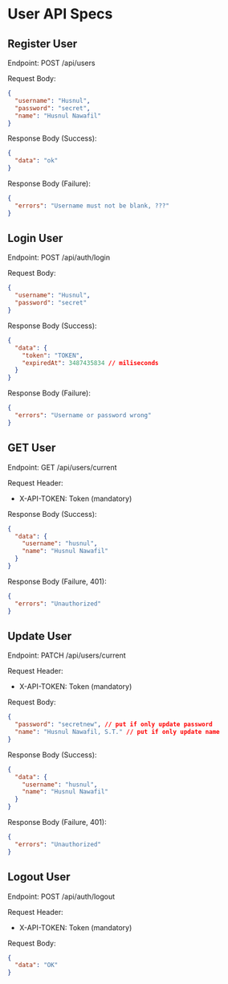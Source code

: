 # User API Specs

## Register User

Endpoint: POST /api/users

Request Body:
```json
{
  "username": "Husnul",
  "password": "secret",
  "name": "Husnul Nawafil"
}
```

Response Body (Success):
```json
{
  "data": "ok"
}
```

Response Body (Failure):
```json
{
  "errors": "Username must not be blank, ???"
}
```

## Login User

Endpoint: POST /api/auth/login

Request Body:
```json
{
  "username": "Husnul",
  "password": "secret"
}
```

Response Body (Success):
```json
{
  "data": {
    "token": "TOKEN",
    "expiredAt": 3487435834 // miliseconds
  }
}
```

Response Body (Failure):
```json
{
  "errors": "Username or password wrong"
}
```

## GET User

Endpoint: GET /api/users/current

Request Header:
- X-API-TOKEN: Token (mandatory)

Response Body (Success):
```json
{
  "data": {
    "username": "husnul",
    "name": "Husnul Nawafil"
  }
}
```

Response Body (Failure, 401):
```json
{
  "errors": "Unauthorized"
}
```

## Update User

Endpoint: PATCH /api/users/current

Request Header:
- X-API-TOKEN: Token (mandatory)

Request Body:
```json
{
  "password": "secretnew", // put if only update password
  "name": "Husnul Nawafil, S.T." // put if only update name
}
```

Response Body (Success):
```json
{
  "data": {
    "username": "husnul",
    "name": "Husnul Nawafil"
  }
}
```

Response Body (Failure, 401):
```json
{
  "errors": "Unauthorized"
}
```

## Logout User

Endpoint: POST /api/auth/logout

Request Header:
- X-API-TOKEN: Token (mandatory)


Request Body:
```json
{
  "data": "OK"
}
```
